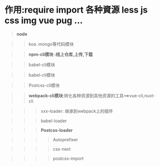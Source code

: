 # 作用:require import 各种資源 less js css img vue pug ...


>__node__


>> koa .mongo等代码模块

>> __npm-cli模块 :线上仓库,上传,下载__


>>babel-cli模块


>> babel-cli模块

>> Postcss-cli模块

>>__webpack-cli模块__:转化各种资源到其他资源的工具==>vue-cli,nuxt-cli

>>>xxx-loader: 继承到webpack上的插件

>>>babel-loader

>>>__Postcss-loader__

>>>>Autoprefixer

>>>>css-next

>>>>postcss-import







